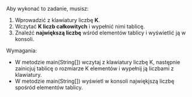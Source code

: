 Aby wykonać to zadanie, musisz:

1. Wprowadzić z klawiatury liczbę **K**.
2. Wczytać **K liczb całkowitych** i wypełnić nimi tablicę.
3. Znaleźć **największą liczbę** wśród elementów tablicy i wyświetlić ją w konsoli.

Wymagania:

- W metodzie main(String[]) wczytaj z klawiatury liczbę K, następnie zainicjuj tablicę o rozmiarze K elementów
  i wypełnij ją liczbami z klawiatury.
- W metodzie main(String[]) wyświetl w konsoli najwiękjszą liczbę spośród elementów tablicy.